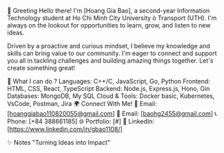 👋 Greeting
Hello there! I'm [Hoang Gia Bao], a second-year Information Technology student at Ho Chi Minh City University ò Transport (UTH). I'm always on the lookout for opportunities to learn, grow, and listen to new ideas.

Driven by a proactive and curious mindset, I believe my knowledge and skills can bring value to our community. I'm eager to connect and support you all in tackling challenges and building amazing things together. Let's create something great!

🚀 What I can do ?
Languages: C++/C, JavaScript, Go, Python
Frontend: HTML, CSS, React, TypeScript
Backend: Node.js, Express.js, Hono, Gin
Databases: MongoDB, My SQL
Cloud & Tools: Docker basic, Kubernetes, VsCode, Postman, Jira
🌍 Connect With Me!
📧 Email: [hoanggiabao110820055@gmail.com]
📧 Email: [baohg2455@gmail.com]
📞 Phone: [+84 388661185]
🌐 Portfolio: [#]
💼 LinkedIn: [https://www.linkedin.com/in/gbao1108/]

✨ Notes
"Turning Ideas into Impact"
